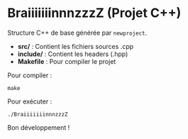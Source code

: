 # BraiiiiiiinnnzzzZ (Projet C++)

Structure C++ de base générée par `newproject`.

- **src/** : Contient les fichiers sources .cpp
- **include/** : Contient les headers (.hpp)
- **Makefile** : Pour compiler le projet

Pour compiler :
```
make
```

Pour exécuter :
```
./BraiiiiiiinnnzzzZ
```

Bon développement !
